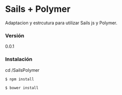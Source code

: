# Sails + Polymer 

Adaptacion y estrcutura para utilizar Sails js y Polymer.


### Versión
0.0.1


### Instalación

cd /SailsPolymer

```sh
$ npm install
```

```sh
$ bower install
```


